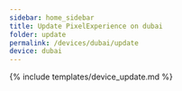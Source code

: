 ```yaml
---
sidebar: home_sidebar
title: Update PixelExperience on dubai
folder: update
permalink: /devices/dubai/update
device: dubai
---
```

{% include templates/device_update.md %}
